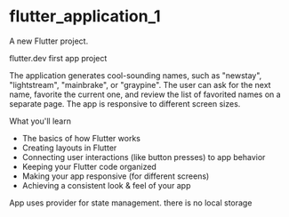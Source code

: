 # flutter_application_1

A new Flutter project.

flutter.dev first app project

The application generates cool-sounding names, such as "newstay", "lightstream", "mainbrake", or "graypine". The user can ask for the next name, favorite the current one, and review the list of favorited names on a separate page. The app is responsive to different screen sizes.

What you'll learn

- The basics of how Flutter works
- Creating layouts in Flutter
- Connecting user interactions (like button presses) to app behavior
- Keeping your Flutter code organized
- Making your app responsive (for different screens)
- Achieving a consistent look & feel of your app

App uses provider for state management. there is no local storage
